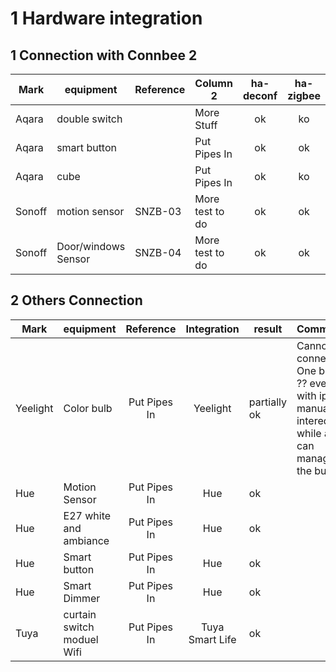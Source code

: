 # 1 Hardware integration
## 1 Connection with Connbee 2
| Mark    | equipment           | Reference | Column 2        | ha-deconf | ha-zigbee  
| -       | -                   | -         | -               | :-:       | :-:        
| Aqara   | double switch       |           | More Stuff      | ok | ko | 
| Aqara   | smart button        |           | Put Pipes In    | ok | ok |
| Aqara   | cube                |           | Put Pipes In    | ok | ko |
| Sonoff  | motion sensor       | SNZB-03   | More test to do | ok | ok |
| Sonoff  | Door/windows Sensor | SNZB-04   | More test to do | ok | ok |


## 2 Others Connection
| Mark     | equipment              | Reference    | Integration | result   | Comments
| -        | -                      | :-:          | :-:         | -        | -
| Yeelight | Color bulb             | Put Pipes In | Yeelight | partially ok | Cannot connect on One bulb ?? even with ip manually intered,  while alexa can manage the bulb
| Hue      | Motion Sensor          | Put Pipes In | Hue  | ok     |
| Hue      | E27 white and ambiance | Put Pipes In | Hue  | ok     |
| Hue      | Smart button           | Put Pipes In | Hue  | ok     |
| Hue      | Smart Dimmer           | Put Pipes In | Hue  | ok     |
| Tuya      | curtain switch moduel Wifi           | Put Pipes In | Tuya Smart Life  | ok     |


